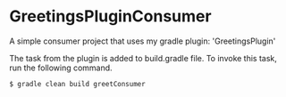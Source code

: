 # GreetingsPluginConsumer
A simple consumer project that uses my gradle plugin: 'GreetingsPlugin'

The task from the plugin is added to build.gradle file.
To invoke this task, run the following command.

`$ gradle clean build greetConsumer`
